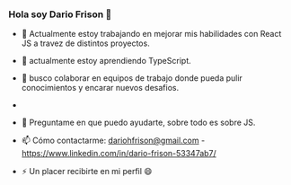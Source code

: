 ### Hola soy Dario Frison 👋

- 🔭 Actualmente estoy trabajando en mejorar mis habilidades con React JS a travez de distintos proyectos.
- 🌱 actualmente estoy aprendiendo TypeScript.
- 👯 busco colaborar en equipos de trabajo donde pueda pulir conocimientos y encarar nuevos desafios.
- 
- 💬 Preguntame en que puedo ayudarte, sobre todo es sobre JS.
- 📫 Cómo contactarme: dariohfrison@gmail.com - https://www.linkedin.com/in/dario-frison-53347ab7/


- ⚡ Un placer recibirte en mi perfil 😄

